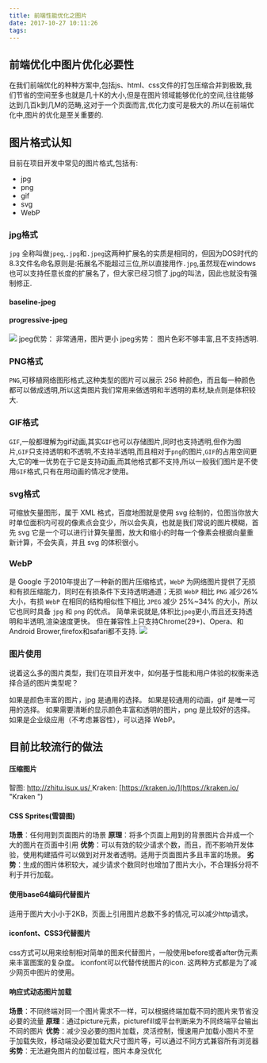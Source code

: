 ```yaml
---
title: 前端性能优化之图片
date: 2017-10-27 10:11:26
tags:
---
```


##	前端优化中图片优化必要性
在我们前端优化的种种方案中,包括js、html、css文件的打包压缩合并到极致,我们节省的空间至多也就是几十K的大小,但是在图片领域能够优化的空间,往往能够达到几百k到几M的范畴,这对于一个页面而言,优化力度可是极大的.所以在前端优化中,图片的优化是至关重要的.

##	图片格式认知
目前在项目开发中常见的图片格式,包括有:
- jpg
- png
- gif
- svg
- WebP
 
###	jpg格式
 `jpg` 全称叫做`jpeg`,`.jpg`和`.jpeg`这两种扩展名的实质是相同的，但因为DOS时代的8.3文件名命名原则是:拓展名不能超过三位,所以直接用作`.jpg`,虽然现在windows也可以支持任意长度的扩展名了，但大家已经习惯了.jpg的叫法，因此也就没有强制修正.
 
#### baseline-jpeg 
#### progressive-jpeg
 
 ![](http://7tszky.com1.z0.glb.clouddn.com/Fo8q3huYFyQma_rsSvo28dUyd7mN)
 jpeg优势： 非常通用，图片更小
 jpeg劣势： 图片色彩不够丰富,且不支持透明.
 
###	PNG格式
 `PNG`,可移植网络图形格式,这种类型的图片可以展示 256 种颜色，而且每一种颜色都可以做成透明,所以这类图片我们常用来做透明和半透明的素材,缺点则是体积较大.
 
###	GIF格式
 `GIF`,一般都理解为gif动画,其实`GIF`也可以存储图片,同时也支持透明,但作为图片,`GIF`只支持透明和不透明,不支持半透明,而且相对于`png`的图片,`GIF`的占用空间更大,它的唯一优势在于它是支持动画,而其他格式都不支持,所以一般我们图片是不使用`GIF`格式,只有在用动画的情况才使用。
 
###	svg格式
 可缩放矢量图形，属于 XML 格式，百度地图就是使用 svg 绘制的，位图当你放大时单位面积内可视的像素点会变少，所以会失真，也就是我们常说的图片模糊，首先 svg 它是一个可以进行计算矢量图，放大和缩小的时每一个像素会根据向量重新计算，不会失真，并且 svg 的体积很小。
 
###	WebP
 是 Google 于2010年提出了一种新的图片压缩格式，`WebP` 为网络图片提供了无损和有损压缩能力，同时在有损条件下支持透明通道；无损 `WebP` 相比 `PNG` 减少26%大小，有损 `WebP` 在相同的结构相似性下相比 `JPEG` 减少 25%~34% 的大小，所以它也同时具备 `jpg` 和 `png` 的优点。
 简单来说就是,体积比`jpeg`更小,而且还支持透明和半透明,渲染速度更快。
 但在兼容性上只支持Chrome(29+)、Opera、和Android Brower,firefox和safari都不支持.
 ![](http://static.zybuluo.com/jasminecjc/z1ik03y2es81x990qq35hutz/1.png)
 
###	图片使用
 说着这么多的图片类型，我们在项目开发中，如何基于性能和用户体验的权衡来选择合适的图片类型呢？

 如果是颜色丰富的图片，jpg 是通用的选择。
 如果是较通用的动画，gif 是唯一可用的选择。
 如果需要清晰的显示颜色丰富和透明的图片，png 是比较好的选择。
 如果是企业级应用（不考虑兼容性），可以选择 WebP。
 
 
##	目前比较流行的做法
 
#### 压缩图片
 智图: [http://zhitu.isux.us/ ](http://zhitu.isux.us/  "智图")
 Kraken: [https://kraken.io/](https://kraken.io/ "Kraken ")
####  CSS Sprites(雪碧图)
 **场景**：任何用到页面图片的场景 
 **原理**：将多个页面上用到的背景图片合并成一个大的图片在页面中引用 
 **优势**：可以有效的较少请求个数，而且，而不影响开发体验，使用构建插件可以做到对开发者透明。适用于页面图片多且丰富的场景。 
 **劣势**：生成的图片体积较大，减少请求个数同时也增加了图片大小，不合理拆分将不利于并行加载。
 
#### 使用base64编码代替图片
 适用于图片大小小于2KB，页面上引用图片总数不多的情况,可以减少http请求。
 
####  iconfont、CSS3代替图片
 css方式可以用来绘制相对简单的图来代替图片，一般使用before或者after伪元素来丰富图案的复杂度。
 iconfont可以代替传统图片的icon.
 这两种方式都是为了减少网页中图片的使用。
 
####  响应式动态图片加载
 **场景**：不同终端对同一个图片需求不一样，可以根据终端加载不同的图片来节省没必要的流量 
 **原理**：通过picture元素，picturefill或平台判断来为不同终端平台输出不同的图片 
 **优势**：减少没必要的图片加载，灵活控制，慢速用户加载小图片不至于加载失败，移动端没必要加载大尺寸图片等，可以通过不同方式兼容所有浏览器 
 **劣势**：无法避免图片的加载过程，图片本身没优化